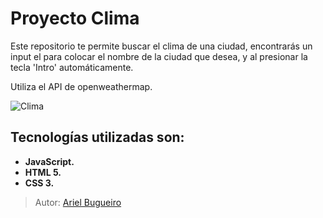 # Proyecto Clima

Este repositorio te permite buscar el clima de una ciudad, encontrarás un input el para colocar el nombre de la ciudad que desea, y al presionar la tecla 'Intro' automáticamente.

Utiliza el API de openweathermap.


![Clima](https://user-images.githubusercontent.com/70410313/127051155-753abdfc-636b-4a45-9e7f-ccd0a324a359.PNG)


## Tecnologías utilizadas son:

* **JavaScript.**
* **HTML 5.**
* **CSS 3.**

>Autor: [Ariel Bugueiro](https://arielbugueiro.github.io/portfolio2021/)


